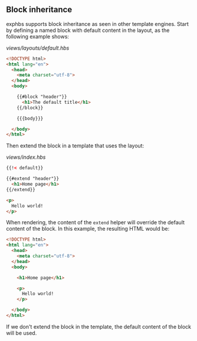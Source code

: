 ## Block inheritance

exphbs supports block inheritance as seen in other template engines. Start by defining a named block with default content in the layout, as the following example shows:

*views/layouts/default.hbs*

```html
<!DOCTYPE html>
<html lang="en">
  <head>
    <meta charset="utf-8">
  </head>
  <body>

    {{#block "header"}}
      <h1>The default title</h1>
    {{/block}}

    {{{body}}}

  </body>
</html>
```

Then extend the block in a template that uses the layout:

*views/index.hbs*

```html
{{!< default}}

{{#extend "header"}}
  <h1>Home page</h1>
{{/extend}}

<p>
  Hello world!
</p>
```

When rendering, the content of the `extend` helper will override the default content of the block. In this example, the resulting HTML would be:

```html
<!DOCTYPE html>
<html lang="en">
  <head>
    <meta charset="utf-8">
  </head>
  <body>

    <h1>Home page</h1>

    <p>
      Hello world!
    </p>

  </body>
</html>
```

If we don't extend the block in the template, the default content of the block will be used.
